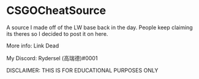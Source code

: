 # CSGOCheatSource
A source I made off of the LW base back in the day. People keep claiming its theres so I decided to post it on here. 

More info: Link Dead

My Discord: Rydersel (高瑞德)#0001

DISCLAIMER: THIS IS FOR EDUCATIONAL PURPOSES ONLY
